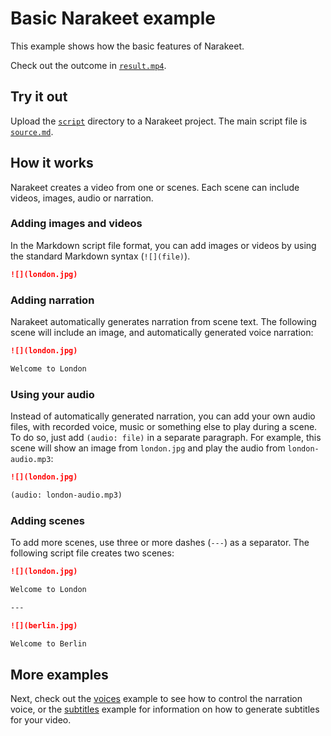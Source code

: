 # Basic Narakeet example

This example shows how the basic features of Narakeet.

Check out the outcome in [`result.mp4`](result.mp4).

## Try it out

Upload the [`script`](script) directory to a Narakeet project. The main script file is [`source.md`](script/source.md).

## How it works

Narakeet creates a video from one or scenes. Each scene can include videos, images, audio or narration. 

### Adding images and videos

In the Markdown script file format, you can add images or videos by using the standard Markdown syntax (`![](file)`). 

```md
![](london.jpg)
```

### Adding narration

Narakeet automatically generates narration from scene text. The following scene will include an image, and automatically generated voice narration:

```md
![](london.jpg)

Welcome to London
```

### Using your audio

Instead of automatically generated narration, you can add your own audio files, with recorded voice, music or something else to play during a scene. To do so, just add `(audio: file)` in a separate paragraph. For example, this scene will show an image from `london.jpg` and play the audio from `london-audio.mp3`:

```md
![](london.jpg)

(audio: london-audio.mp3)
```

### Adding scenes

To add more scenes, use three or more dashes (`---`) as a separator. The following script file creates two scenes:

```md
![](london.jpg)

Welcome to London

---

![](berlin.jpg)

Welcome to Berlin
```

## More examples

Next, check out the [voices](../voices/README.md) example to see how to control the narration voice, or the [subtitles](../subtitles/README.md) example for information on how to generate subtitles for your video.
